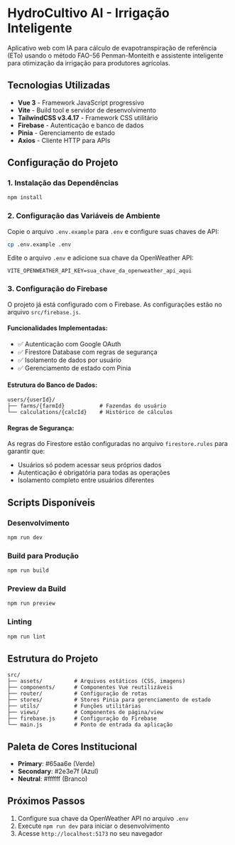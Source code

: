 # HydroCultivo AI - Irrigação Inteligente

Aplicativo web com IA para cálculo de evapotranspiração de referência (ETo) usando o método FAO-56 Penman-Monteith e assistente inteligente para otimização da irrigação para produtores agrícolas.

## Tecnologias Utilizadas

- **Vue 3** - Framework JavaScript progressivo
- **Vite** - Build tool e servidor de desenvolvimento
- **TailwindCSS v3.4.17** - Framework CSS utilitário
- **Firebase** - Autenticação e banco de dados
- **Pinia** - Gerenciamento de estado
- **Axios** - Cliente HTTP para APIs

## Configuração do Projeto

### 1. Instalação das Dependências

```bash
npm install
```

### 2. Configuração das Variáveis de Ambiente

Copie o arquivo `.env.example` para `.env` e configure suas chaves de API:

```bash
cp .env.example .env
```

Edite o arquivo `.env` e adicione sua chave da OpenWeather API:

```env
VITE_OPENWEATHER_API_KEY=sua_chave_da_openweather_api_aqui
```

### 3. Configuração do Firebase

O projeto já está configurado com o Firebase. As configurações estão no arquivo `src/firebase.js`.

#### Funcionalidades Implementadas:
- ✅ Autenticação com Google OAuth
- ✅ Firestore Database com regras de segurança
- ✅ Isolamento de dados por usuário
- ✅ Gerenciamento de estado com Pinia

#### Estrutura do Banco de Dados:
```
users/{userId}/
├── farms/{farmId}           # Fazendas do usuário
└── calculations/{calcId}    # Histórico de cálculos
```

#### Regras de Segurança:
As regras do Firestore estão configuradas no arquivo `firestore.rules` para garantir que:
- Usuários só podem acessar seus próprios dados
- Autenticação é obrigatória para todas as operações
- Isolamento completo entre usuários diferentes

## Scripts Disponíveis

### Desenvolvimento

```bash
npm run dev
```

### Build para Produção

```bash
npm run build
```

### Preview da Build

```bash
npm run preview
```

### Linting

```bash
npm run lint
```

## Estrutura do Projeto

```
src/
├── assets/          # Arquivos estáticos (CSS, imagens)
├── components/      # Componentes Vue reutilizáveis
├── router/          # Configuração de rotas
├── stores/          # Stores Pinia para gerenciamento de estado
├── utils/           # Funções utilitárias
├── views/           # Componentes de página/view
├── firebase.js      # Configuração do Firebase
└── main.js          # Ponto de entrada da aplicação
```

## Paleta de Cores Institucional

- **Primary**: #65aa6e (Verde)
- **Secondary**: #2e3e7f (Azul)
- **Neutral**: #ffffff (Branco)

## Próximos Passos

1. Configure sua chave da OpenWeather API no arquivo `.env`
2. Execute `npm run dev` para iniciar o desenvolvimento
3. Acesse `http://localhost:5173` no seu navegador
